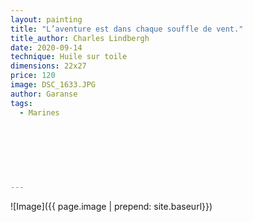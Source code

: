 ```yaml
---
layout: painting
title: "L’aventure est dans chaque souffle de vent."                                       
title_author: Charles Lindbergh 
date: 2020-09-14 
technique: Huile sur toile 
dimensions: 22x27
price: 120
image: DSC_1633.JPG 
author: Garanse
tags:
  - Marines
  
  
  
  
  
  
  
---
```

![Image]({{ page.image | prepend: site.baseurl}})

